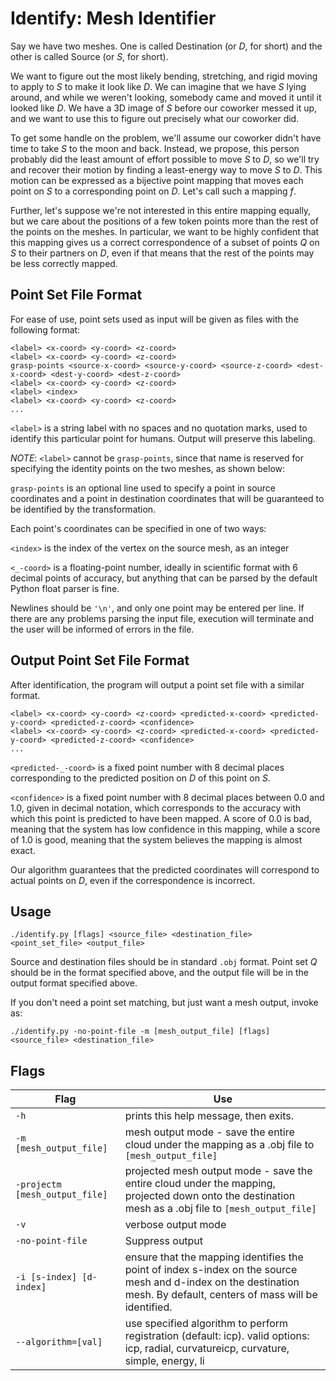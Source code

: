 Identify: Mesh Identifier
========================= 
Say we have two meshes. One is called Destination (or _D_, for short) and the other is called Source (or _S_, for short).

We want to figure out the most likely bending, stretching, and rigid moving to
apply to _S_ to make it look like _D_. We can imagine that we have _S_ lying
around, and while we weren't looking, somebody came and moved it until it
looked like _D_. We have a 3D image of _S_ before our coworker messed it up,
and we want to use this to figure out precisely what our coworker did. 

To get some handle on the problem, we'll assume our coworker didn't have time
to take _S_ to the moon and back. Instead, we propose, this person probably
did the least amount of effort possible to move _S_ to _D_, so we'll try and
recover their motion by finding a least-energy way to move _S_ to _D_. This
motion can be expressed as a bijective point mapping that moves each point on
_S_ to a corresponding point on _D_. Let's call such a mapping _f_.

Further, let's suppose we're not interested in this entire mapping equally,
but we care about the positions of a few token points more than the rest of
the points on the meshes. In particular, we want to be highly confident that
this mapping gives us a correct correspondence of a subset of points _Q_ on
_S_ to their partners on _D_, even if that means that the rest of the points
may be less correctly mapped.

Point Set File Format
---------------------
For ease of use, point sets used as input will be given as files with the
following format:
```
<label> <x-coord> <y-coord> <z-coord>
<label> <x-coord> <y-coord> <z-coord>
grasp-points <source-x-coord> <source-y-coord> <source-z-coord> <dest-x-coord> <dest-y-coord> <dest-z-coord>
<label> <x-coord> <y-coord> <z-coord>
<label> <index>
<label> <x-coord> <y-coord> <z-coord>
...
```
`<label>` is a string label with no spaces and no quotation marks, used to
identify this particular point for humans. Output will preserve this labeling.

_NOTE_: `<label>` cannot be `grasp-points`, since that name is reserved for specifying the identity points on the two meshes, as shown below:

`grasp-points` is an optional line used to specify a point in source
coordinates and a point in destination coordinates that will be guaranteed to
be identified by the transformation.

Each point's coordinates can be specified in one of two ways:

`<index>` is the index of the vertex on the source mesh, as an integer

`<_-coord>` is a floating-point number, ideally in scientific format with 6
decimal points of accuracy, but anything that can be parsed by the default
Python float parser is fine.

Newlines should be `'\n'`, and only one point may be entered per line. If
there are any problems parsing the input file, execution will terminate and
the user will be informed of errors in the file.

Output Point Set File Format
----------------------------
After identification, the program will output a point set file with a similar
format.
```
<label> <x-coord> <y-coord> <z-coord> <predicted-x-coord> <predicted-y-coord> <predicted-z-coord> <confidence>
<label> <x-coord> <y-coord> <z-coord> <predicted-x-coord> <predicted-y-coord> <predicted-z-coord> <confidence>
...
```
`<predicted-_-coord>` is a fixed point number with 8 decimal places
corresponding to the predicted position on *D* of this point on *S*.

`<confidence>` is a fixed point number with 8 decimal places between 0.0 and
1.0, given in decimal notation, which corresponds to the accuracy with which
this point is predicted to have been mapped. A score of 0.0 is bad, meaning
that the system has low confidence in this mapping, while a score of 1.0 is
good, meaning that the system believes the mapping is almost exact.

Our algorithm guarantees that the predicted coordinates will correspond to
actual points on *D*, even if the correspondence is incorrect.

Usage
-----
```
./identify.py [flags] <source_file> <destination_file> <point_set_file> <output_file>
```
Source and destination files should be in standard `.obj` format. Point set
*Q* should be in the format specified above, and the output file will be in
the output format specified above.

If you don't need a point set matching, but just want a mesh output, invoke as:
```
./identify.py -no-point-file -m [mesh_output_file] [flags] <source_file> <destination_file>
```

Flags
-----

Flag|Use
----|---
`-h`|prints this help message, then exits.
`-m [mesh_output_file]`|mesh output mode - save the entire cloud under the mapping as a .obj file to `[mesh_output_file]`
`-projectm [mesh_output_file]`|projected mesh output mode - save the entire cloud under the mapping, projected down onto the destination mesh as a .obj file to `[mesh_output_file]`
`-v`|verbose output mode
`-no-point-file`|Suppress output
`-i [s-index] [d-index]`|ensure that the mapping identifies the point of index s-index on the source mesh and d-index on the destination mesh. By default, centers of mass will be identified.
`--algorithm=[val]`|use specified algorithm to perform registration (default: icp). valid options: icp, radial, curvatureicp, curvature, simple, energy, li
